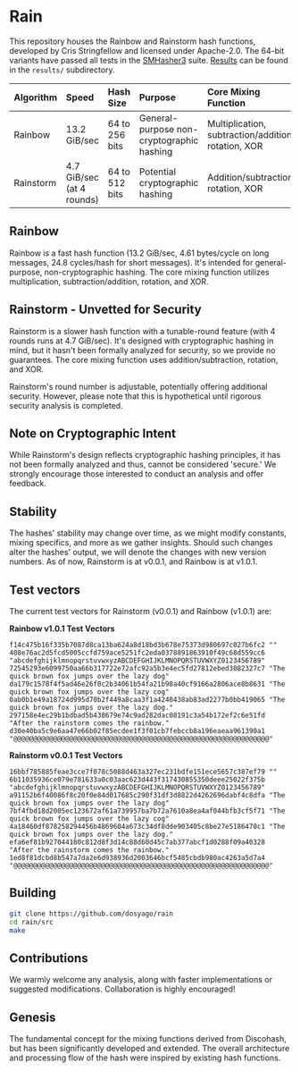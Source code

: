 # Rain

This repository houses the Rainbow and Rainstorm hash functions, developed by Cris Stringfellow and licensed under Apache-2.0. The 64-bit variants have passed all tests in the [SMHasher3](https://gitlab.com/fwojcik/smhasher3) suite. [Results](results) can be found in the `results/` subdirectory.

| Algorithm | Speed | Hash Size | Purpose | Core Mixing Function | Security |
| :- | :- | :- | :- | :- | :- |
| Rainbow | 13.2 GiB/sec | 64 to 256 bits | General-purpose non-cryptographic hashing | Multiplication, subtraction/addition, rotation, XOR | Not designed for cryptographic security |
| Rainstorm | 4.7 GiB/sec (at 4 rounds) | 64 to 512 bits | Potential cryptographic hashing | Addition/subtraction, rotation, XOR | No formal security analysis yet |

## Rainbow 

Rainbow is a fast hash function (13.2 GiB/sec, 4.61 bytes/cycle on long messages, 24.8 cycles/hash for short messages). It's intended for general-purpose, non-cryptographic hashing. The core mixing function utilizes multiplication, subtraction/addition, rotation, and XOR. 

## Rainstorm - **Unvetted for Security**

Rainstorm is a slower hash function with a tunable-round feature (with 4 rounds runs at 4.7 GiB/sec). It's designed with cryptographic hashing in mind, but it hasn't been formally analyzed for security, so we provide no guarantees. The core mixing function uses addition/subtraction, rotation, and XOR.

Rainstorm's round number is adjustable, potentially offering additional security. However, please note that this is hypothetical until rigorous security analysis is completed. 

## Note on Cryptographic Intent

While Rainstorm's design reflects cryptographic hashing principles, it has not been formally analyzed and thus, cannot be considered 'secure.' We strongly encourage those interested to conduct an analysis and offer feedback.

## Stability

The hashes' stability may change over time, as we might modify constants, mixing specifics, and more as we gather insights. Should such changes alter the hashes' output, we will denote the changes with new version numbers. As of now, Rainstorm is at v0.0.1, and Rainbow is at v1.0.1.

## Test vectors

The current test vectors for Rainstorm (v0.0.1) and Rainbow (v1.0.1) are:

**Rainbow v1.0.1 Test Vectors**

```test
f14c475b16f335b7087d8ca13ba624a8d18bd3b678e75373d980697c027b6fc2 ""
408e76ac2d5fcd5005ccfd759ace5251fc2eda0378891863910f49c68d559cc6 "abcdefghijklmnopqrstuvwxyzABCDEFGHIJKLMNOPQRSTUVWXYZ0123456789"
72545293e6099750aa66b317722e72afc92a5b3e4ec5fd27812ebed3082327c7 "The quick brown fox jumps over the lazy dog"
da179c1578f4f5ad46e26f0c2b34061b54fa21b98a40cf9166a2806ace8b8631 "The quick brown fox jumps over the lazy cog"
0ab0b1e49a18724d995d70b2f449a8caa3f1a4240438ab83ad2277b0bb419065 "The quick brown fox jumps over the lazy dog."
297158e4ec29b1bdbad5b438679e74c9ad282dac08191c3a54b172ef2c6e51fd "After the rainstorm comes the rainbow."
d30e40ba5c9e6aa47e66b02f85ecdee1f3f01cb7febccb8a196eaeaa961390a1 "@@@@@@@@@@@@@@@@@@@@@@@@@@@@@@@@@@@@@@@@@@@@@@@@@@@@@@@@@@@@@@@@"
```

**Rainstorm v0.0.1 Test Vectors**

```text
16bbf785885feae3cce7f078c5088d463a327ec231bdfe151ece5657c387ef79 ""
6b11035936ce079e781633a0c03aac623d443f317430855350deee25022f375b "abcdefghijklmnopqrstuvwxyzABCDEFGHIJKLMNOPQRSTUVWXYZ0123456789"
a91152b6f40086f8c20f0e84d017685c290f31df3d8822d4262696dabf4c8dfa "The quick brown fox jumps over the lazy dog"
7bf4fbd18d2005ec123672af61a739957ba7b72a7610a8ea4af044bfb3cf5f71 "The quick brown fox jumps over the lazy cog"
4a18460df878258294456b4869604a673c34df8dde903405c8be27e5186470c1 "The quick brown fox jumps over the lazy dog."
efa6ef81b927044180c812d8f3d14c88d60d45c7ab377abcf1d0288f09a40328 "After the rainstorm comes the rainbow."
1ed8f81dcbd8b547a7da2e6d938936d2003646bcf5485cbdb980ac4263a5d7a4 "@@@@@@@@@@@@@@@@@@@@@@@@@@@@@@@@@@@@@@@@@@@@@@@@@@@@@@@@@@@@@@@@"
```

## Building

```sh
git clone https://github.com/dosyago/rain
cd rain/src
make
```

## Contributions

We warmly welcome any analysis, along with faster implementations or suggested modifications. Collaboration is highly encouraged!

## Genesis

The fundamental concept for the mixing functions derived from Discohash, but has been significantly developed and extended. The overall architecture and processing flow of the hash were inspired by existing hash functions.


